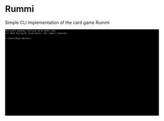 # Rummi
Simple CLI implementation of the card game Rummi

![Rummi Demo](https://github.com/rjweis/Rummi/blob/master/rummi_demo.gif)
